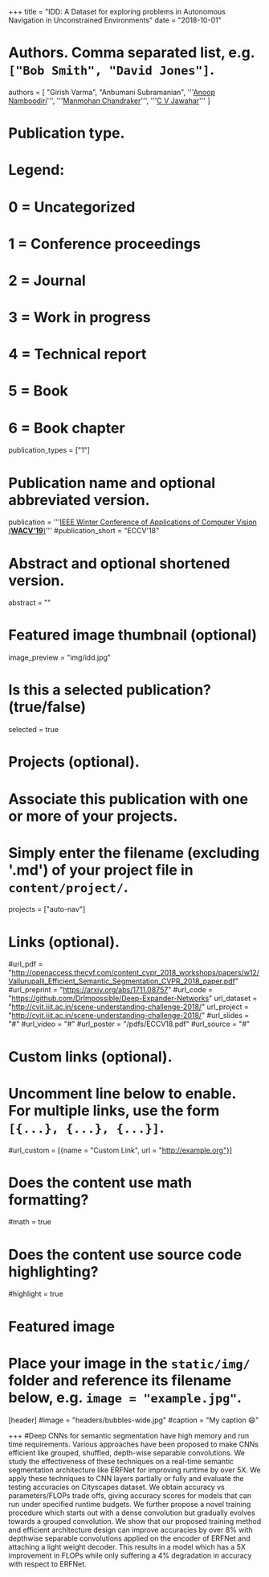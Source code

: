 +++
title = "IDD: A Dataset for exploring problems in Autonomous Navigation in Unconstrained Environments"
date = "2018-10-01"

# Authors. Comma separated list, e.g. `["Bob Smith", "David Jones"]`.
authors = [
    "Girish Varma", 
    "Anbumani Subramanian",
    '''<a href="https://faculty.iiit.ac.in/~anoop/">Anoop Namboodiri</a>''',
    '''<a href='http://cseweb.ucsd.edu/~mkchandraker/'>Manmohan Chandraker</a>''',
    '''<a href="https://faculty.iiit.ac.in/~jawahar">C V Jawahar</a>'''
]

# Publication type.
# Legend:
# 0 = Uncategorized
# 1 = Conference proceedings
# 2 = Journal
# 3 = Work in progress
# 4 = Technical report
# 5 = Book
# 6 = Book chapter
publication_types = ["1"]

# Publication name and optional abbreviated version.
publication = '''<a href='https://wacv2019.org/'>IEEE Winter Conference of Applications of Computer Vision (<strong>WACV'19</strong>)</a>'''
#publication_short = "ECCV'18"

# Abstract and optional shortened version.
abstract = ""

# Featured image thumbnail (optional)
image_preview = "img/idd.jpg"

# Is this a selected publication? (true/false)
selected = true

# Projects (optional).
#   Associate this publication with one or more of your projects.
#   Simply enter the filename (excluding '.md') of your project file in `content/project/`.
projects = ["auto-nav"]

# Links (optional).
#url_pdf = "http://openaccess.thecvf.com/content_cvpr_2018_workshops/papers/w12/Vallurupalli_Efficient_Semantic_Segmentation_CVPR_2018_paper.pdf" 
#url_preprint = "https://arxiv.org/abs/1711.08757"
#url_code = "https://github.com/DrImpossible/Deep-Expander-Networks"
url_dataset = "http://cvit.iiit.ac.in/scene-understanding-challenge-2018/"
url_project = "http://cvit.iiit.ac.in/scene-understanding-challenge-2018/"
#url_slides = "#"
#url_video = "#"
#url_poster = "/pdfs/ECCV18.pdf"
#url_source = "#"

# Custom links (optional).
#   Uncomment line below to enable. For multiple links, use the form `[{...}, {...}, {...}]`.
#url_custom = [{name = "Custom Link", url = "http://example.org"}]

# Does the content use math formatting?
#math = true

# Does the content use source code highlighting?
#highlight = true

# Featured image
# Place your image in the `static/img/` folder and reference its filename below, e.g. `image = "example.jpg"`.
[header]
#image = "headers/bubbles-wide.jpg"
#caption = "My caption :smile:"

+++
#Deep CNNs for semantic segmentation have high memory and run time requirements. Various approaches have been proposed to make CNNs efficient like grouped, shuffled, depth-wise separable convolutions. We study the effectiveness of these techniques on a real-time semantic segmentation architecture like ERFNet for improving runtime by over 5X. We apply these techniques to CNN layers partially or fully and evaluate the testing accuracies on Cityscapes dataset.  We obtain accuracy vs parameters/FLOPs trade offs, giving accuracy scores for models that can run under specified runtime budgets. We further propose a novel training procedure which starts out with a dense convolution but gradually evolves towards a grouped convolution. We show that our proposed training method and efficient architecture design can improve accuracies by over 8% with depthwise separable convolutions applied on the encoder of ERFNet and attaching a light weight decoder. This results in a model which has a 5X improvement in FLOPs while only suffering a 4% degradation in accuracy with respect to ERFNet.
